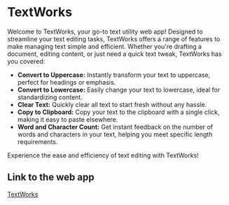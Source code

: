# TextWorks

Welcome to TextWorks, your go-to text utility web app! Designed to streamline your text editing tasks, TextWorks offers a range of features to make managing text simple and efficient. Whether you're drafting a document, editing content, or just need a quick text tweak, TextWorks has you covered:

- **Convert to Uppercase:** Instantly transform your text to uppercase, perfect for headings or emphasis.
- **Convert to Lowercase:** Easily change your text to lowercase, ideal for standardizing content.
- **Clear Text:** Quickly clear all text to start fresh without any hassle.
- **Copy to Clipboard:** Copy your text to the clipboard with a single click, making it easy to paste elsewhere.
- **Word and Character Count:** Get instant feedback on the number of words and characters in your text, helping you meet specific length requirements.

Experience the ease and efficiency of text editing with TextWorks!

## Link to the web app

[TextWorks](https://textworks.vercel.app)
